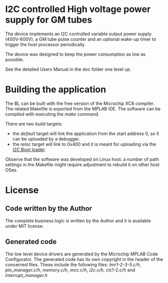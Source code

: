 # I2C controlled High voltage power supply for GM tubes

The device implements an I2C controlled variable output power supply (400V-600V), 
a GM tube pulse counter and an optional wake-up timer to trigger the host processor periodically.

The device was designed to keep the power consumption as low as possible. 

See the detailed Users Manual in the doc folder one level up. 

# Building the application

The BL can be built with the free version of the Microchip XC8 compiler. 
The related Makefile is exported from the MPLAB IDE. 
The software can be compiled with executing the _make_ command.

There are two build targets: 
* the _default_ target will link the application from the start address 0, 
so it can be uploaded by a debugger.
* the _reloc_ target will link to 0x400 and it is meant for uploading via the 
[I2C Boot loader](https://github.com/molnarkares/pic16f_i2cbl).


Observe that the software was developed on Linux host. a number of path settings
in the Makefile might require adjustment to rebuild it on other host OSes.

# License

## Code written by the Author

The complete business logic is written by the Author and it is available under MIT license.

## Generated code

The low level device drivers are generated by the Microchip MPLAB Code Configurator.
The generated code has its own copyright in the header of the concerned files.
These include the following files:
_tmr1-2-3-5.c/h_, _pin_manager.c/h_, _memory.c/h_, _mcc.c/h_, _i2c.c/h_, clc1-2.c/h and _interrupt_manager.h_  